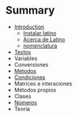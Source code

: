 # Summary

* [Introduction](README.md)
   * [Instalar latino](introduccion/instalar_latino.md)
   * [Acerca de Latino](acerca_de_latino.md)
   * [nomenclatura](introduccion/nomenclatura.md)
* [Textos](textos.md)
* Variables
* Conversiones
* [Metodos](métodos.md)
* [Condiciones](condiciones.md)
* Matrices e interaciones
* Métodos propios
* Clases
* [Números](numeros.md)
* Teoría


